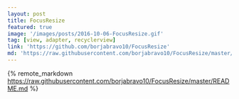 ```yaml
---
layout: post
title: FocusResize
featured: true
image: '/images/posts/2016-10-06-FocusResize.gif'
tag: [view, adapter, recyclerview]
link: 'https://github.com/borjabravo10/FocusResize'
md: 'https://raw.githubusercontent.com/borjabravo10/FocusResize/master/README.md'
---
```


{% remote_markdown https://raw.githubusercontent.com/borjabravo10/FocusResize/master/README.md %}